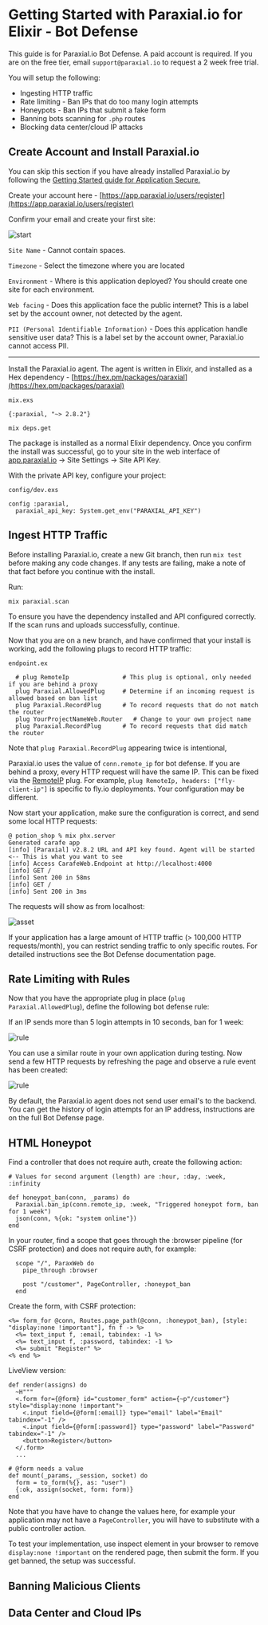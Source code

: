 # Getting Started with Paraxial.io for Elixir - Bot Defense

This guide is for Paraxial.io Bot Defense. A paid account is required. If you are on the free tier, email `support@paraxial.io` to request a 2 week free trial.

You will setup the following:

- Ingesting HTTP traffic
- Rate limiting - Ban IPs that do too many login attempts
- Honeypots - Ban IPs that submit a fake form
- Banning bots scanning for `.php` routes
- Blocking data center/cloud IP attacks


## Create Account and Install Paraxial.io
You can skip this section if you have already installed Paraxial.io by following the [Getting Started guide for Application Secure.](./started_bot.md)

Create your account here - [https://app.paraxial.io/users/register](https://app.paraxial.io/users/register)

Confirm your email and create your first site:

![start](./assets/started/ST0-create-potion-shop-green.png)

`Site Name` - Cannot contain spaces.

`Timezone` - Select the timezone where you are located

`Environment` - Where is this application deployed? You should create one site for each environment.

`Web facing` - Does this application face the public internet? This is a label set by the account owner, not detected by the agent. 

`PII (Personal Identifiable Information)` - Does this application handle sensitive user data? This is a label set by the account owner, Paraxial.io cannot access PII. 

---

Install the Paraxial.io agent. The agent is written in Elixir, and installed as a Hex dependency - [https://hex.pm/packages/paraxial](https://hex.pm/packages/paraxial)

`mix.exs`
```
{:paraxial, "~> 2.8.2"}
```

```
mix deps.get
```

The package is installed as a normal Elixir dependency. Once you confirm the install was successful, go to your site in the web interface of [app.paraxial.io](https://app.paraxial.io/sites) -> Site Settings -> Site API Key. 

With the private API key, configure your project:

`config/dev.exs`
```
config :paraxial,
  paraxial_api_key: System.get_env("PARAXIAL_API_KEY")
```


## Ingest HTTP Traffic

Before installing Paraxial.io, create a new Git branch, then run `mix test` before making any code changes. If any tests are failing, make a note of that fact before you continue with the install. 

Run:

```
mix paraxial.scan
```

To ensure you have the dependency installed and API configured correctly. If the scan runs and uploads successfully, continue. 

Now that you are on a new branch, and have confirmed that your install is working, add the following plugs to record HTTP traffic:

`endpoint.ex`
```
  # plug RemoteIp               # This plug is optional, only needed if you are behind a proxy
  plug Paraxial.AllowedPlug     # Determine if an incoming request is allowed based on ban list
  plug Paraxial.RecordPlug      # To record requests that do not match the router
  plug YourProjectNameWeb.Router   # Change to your own project name
  plug Paraxial.RecordPlug      # To record requests that did match the router
```

Note that `plug Paraxial.RecordPlug` appearing twice is intentional, 

Paraxial.io uses the value of `conn.remote_ip` for bot defense. If you are behind a proxy, every HTTP request will have the same IP. This can be fixed via the [RemoteIP](https://github.com/ajvondrak/remote_ip) plug. For example, `plug RemoteIp, headers: ["fly-client-ip"]` is specific to fly.io deployments. Your configuration may be different. 

Now start your application, make sure the configuration is correct, and send some local HTTP requests:

```
@ potion_shop % mix phx.server
Generated carafe app
[info] [Paraxial] v2.8.2 URL and API key found. Agent will be started  <-- This is what you want to see
[info] Access CarafeWeb.Endpoint at http://localhost:4000
[info] GET /
[info] Sent 200 in 58ms
[info] GET /
[info] Sent 200 in 3ms
```

The requests will show as from localhost:

![asset](./assets/started/ST2-bot-defense.png)

If your application has a large amount of HTTP traffic (> 100,000 HTTP requests/month), you can restrict sending traffic to only specific routes. For detailed instructions see the Bot Defense documentation page. 

## Rate Limiting with Rules

Now that you have the appropriate plug in place (`plug Paraxial.AllowedPlug`), define the following bot defense rule:

If an IP sends more than 5 login attempts in 10 seconds, ban for 1 week:

![rule](./assets/started/ST3-define-rule.png)

You can use a similar route in your own application during testing. Now send a few HTTP requests by refreshing the page and observe a rule event has been created:

![rule](./assets/started/ST4-rule-event.png)

By default, the Paraxial.io agent does not send user email's to the backend. You can get the history of login attempts for an IP address, instructions are on the full Bot Defense page. 


## HTML Honeypot

Find a controller that does not require auth, create the following action:

```
# Values for second argument (length) are :hour, :day, :week, :infinity

def honeypot_ban(conn, _params) do
  Paraxial.ban_ip(conn.remote_ip, :week, "Triggered honeypot form, ban for 1 week")
  json(conn, %{ok: "system online"})
end
```

In your router, find a scope that goes through the :browser pipeline (for CSRF protection) and does not require auth, for example:

```
  scope "/", ParaxWeb do
    pipe_through :browser

    post "/customer", PageController, :honeypot_ban
  end
```

Create the form, with CSRF protection:

```
<%= form_for @conn, Routes.page_path(@conn, :honeypot_ban), [style: "display:none !important"], fn f -> %>
  <%= text_input f, :email, tabindex: -1 %>
  <%= text_input f, :password, tabindex: -1 %>
  <%= submit "Register" %>
<% end %>
```

LiveView version:

```
def render(assigns) do
  ~H"""
  <.form for={@form} id="customer_form" action={~p"/customer"} style="display:none !important">
    <.input field={@form[:email]} type="email" label="Email" tabindex="-1" />
    <.input field={@form[:password]} type="password" label="Password" tabindex="-1" />
    <button>Register</button>
  </.form>
  ...
```

```
# @form needs a value
def mount(_params, _session, socket) do
  form = to_form(%{}, as: "user")
  {:ok, assign(socket, form: form)}
end
```

Note that you have have to change the values here, for example your application may not have a `PageController`, you will have to substitute with a public controller action.

To test your implementation, use inspect element in your browser to remove `display:none !important` on the rendered page, then submit the form. If you get banned, the setup was successful. 


## Banning Malicious Clients 

## Data Center and Cloud IPs





